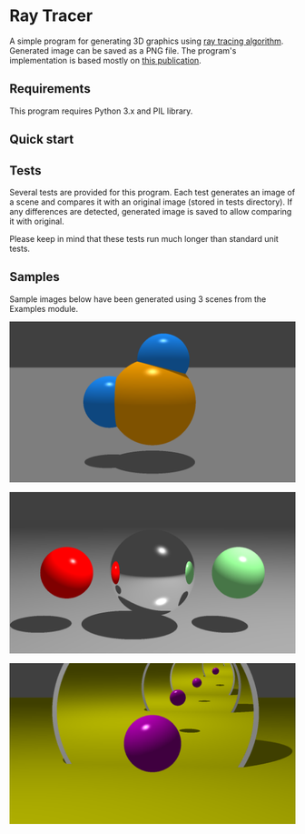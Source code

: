 # Ray Tracer
A simple program for generating 3D graphics using [ray tracing algorithm](https://en.wikipedia.org/wiki/Ray_tracing_%28graphics%29). Generated image can be saved as a PNG file. The program's implementation is based mostly on [this publication](http://www.cs.utah.edu/~shirley/books/fcg2/rt.pdf).

## Requirements
This program requires Python 3.x and PIL library.

## Quick start

## Tests
Several tests are provided for this program. Each test generates an image of a scene and compares it with an original image (stored in tests directory). If any differences are detected, generated image is saved to allow comparing it with original.

Please keep in mind that these tests run much longer than standard unit tests.

## Samples

Sample images below have been generated using 3 scenes from the Examples module.

![image1](samples/water_molecule.png)

![image2](samples/reflecting_sphere.png)

![image2](samples/infinity_mirror.png)
